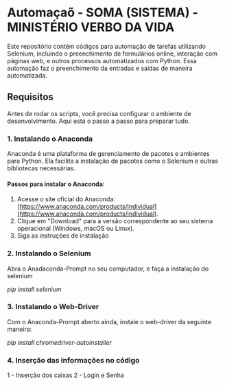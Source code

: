 # Automaçaõ - SOMA (SISTEMA) - MINISTÉRIO VERBO DA VIDA 

Este repositório contém códigos para automação de tarefas utilizando Selenium, incluindo o preenchimento de formulários online, interação com páginas web, e outros processos automatizados com Python.
Essa automação faz o preenchimento da entradas e saídas de maneira automatizada. 

## Requisitos

Antes de rodar os scripts, você precisa configurar o ambiente de desenvolvimento. Aqui está o passo a passo para preparar tudo.

### 1. Instalando o Anaconda

Anaconda é uma plataforma de gerenciamento de pacotes e ambientes para Python. Ela facilita a instalação de pacotes como o Selenium e outras bibliotecas necessárias.

#### Passos para instalar o Anaconda:

1. Acesse o site oficial do Anaconda: [https://www.anaconda.com/products/individual](https://www.anaconda.com/products/individual).
2. Clique em "Download" para a versão correspondente ao seu sistema operacional (Windows, macOS ou Linux).
3. Siga as instruções de instalação
   

### 2. Instalando o Selenium 

  Abra o Anadaconda-Prompt no seu computador, e faça a instalação do selenium

  *pip install selenium*


### 3. Instalando o Web-Driver

  Com o Anaconda-Prompt aberto ainda, instale o web-driver da seguinte maneira:
  
  *pip install chromedriver-autoinstaller*

  

### 4. Inserção das informações no código

   1 - Inserção dos caixas 
   2 - Login e Senha

